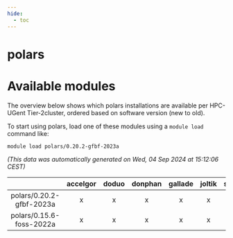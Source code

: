 ```yaml
---
hide:
  - toc
---
```


polars
======

# Available modules


The overview below shows which polars installations are available per HPC-UGent Tier-2cluster, ordered based on software version (new to old).

To start using polars, load one of these modules using a `module load` command like:

```shell
module load polars/0.20.2-gfbf-2023a
```

*(This data was automatically generated on Wed, 04 Sep 2024 at 15:12:06 CEST)*  

| |accelgor|doduo|donphan|gallade|joltik|shinx|skitty|
| :---: | :---: | :---: | :---: | :---: | :---: | :---: | :---: |
|polars/0.20.2-gfbf-2023a|x|x|x|x|x|x|x|
|polars/0.15.6-foss-2022a|x|x|x|x|x|-|x|
